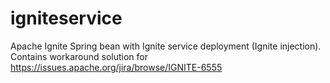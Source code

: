 # igniteservice
Apache Ignite Spring bean with Ignite service deployment (Ignite injection). 
Contains workaround solution for https://issues.apache.org/jira/browse/IGNITE-6555
